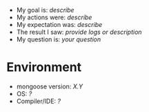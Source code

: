- My goal is: _describe_
- My actions were: _describe_
- My expectation was: _describe_
- The result I saw: _provide logs or description_
- My question is: _your question_

# Environment

- mongoose version: _X.Y_
- OS: _?_
- Compiler/IDE: _?_
